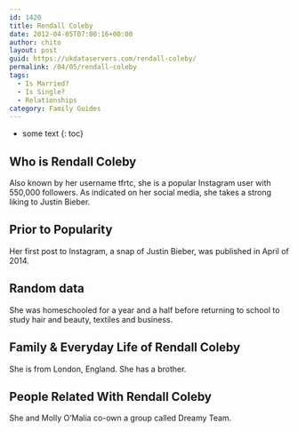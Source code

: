 ```yaml
---
id: 1420
title: Rendall Coleby
date: 2012-04-05T07:00:16+00:00
author: chito
layout: post
guid: https://ukdataservers.com/rendall-coleby/
permalink: /04/05/rendall-coleby
tags:
  - Is Married?
  - Is Single?
  - Relationships
category: Family Guides
---
```


* some text
{: toc}
          
          
## Who is  Rendall Coleby
                  
                  
                  
Also known by her username tfrtc, she is a popular Instagram user with 550,000 followers. As indicated on her social media, she takes a strong liking to Justin Bieber. 
                  
                
                
                
## Prior to Popularity 
                  
                  
                  
Her first post to Instagram, a snap of Justin Bieber, was published in April of 2014. 
                  
                
                
                
## Random data 
                  
                  
                  
She was homeschooled for a year and a half before returning to school to study hair and beauty, textiles and business. 
                  
                
                
                
## Family & Everyday Life of Rendall Coleby
                  
                  
                  
She is from London, England. She has a brother. 
                  
                
                
                
## People Related With  Rendall Coleby
                  
                  
                  
She and Molly O&#8217;Malia co-own a group called Dreamy Team. 
                  
                
              
            
          
          
          
    
    
  
